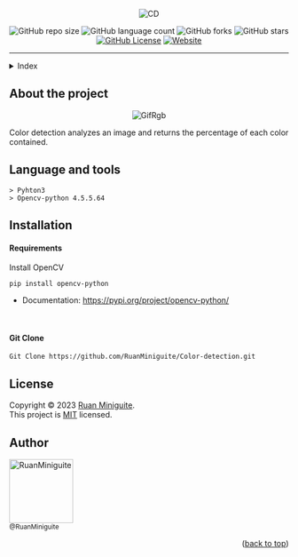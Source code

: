 <!--  
  Ruan Pezzin Miniguite
  V. 3.0
-->


<!-- ============== HEADER ============== -->
<div align="center" id="header">

  
  ![CD](https://user-images.githubusercontent.com/82480542/215495873-792035af-4832-41b0-b279-e07af91b07fb.png)

  ![GitHub repo size][GitHub repo size-shields]
  ![GitHub language count][GitHub language count-shields]
  ![GitHub forks][GitHub forks-shields]
  ![GitHub stars][GitHub stars-shields]
  [![GitHub License][GitHub License-shields]][GitHub License-link]
  [![Website][Website-shields]][Website-link]
  
</div>

---

<!-- ===== INDEX ===== -->
<details>
  <summary>Index</summary>
  <ol>
    <li><a href="#about-the-project">About The Project</a></li>
    <li><a href="#language-and-tools">Language and tools</a></li>
    <li><a href="#installation">Installation</a></li>
    <li><a href="#license">License</a></li>
    <li><a href="#author">Author</a></li>
  </ol>
</details>



<!-- ============== ABOUT ============== -->
## About the project

<div align="center">
  
  ![GifRgb](https://user-images.githubusercontent.com/82480542/215495954-92ec6399-7a2a-4c62-9d02-f27b8e51577c.gif)

</div>

<p>Color detection analyzes an image and returns the percentage of each color contained.</p>



<!-- ============== LANGUAGE ============== -->
## Language and tools

```
> Pyhton3
> Opencv-python 4.5.5.64
```

<!-- ============== INSTALLATION ============== -->
## Installation

<h4>Requirements</h4>

Install OpenCV
```
pip install opencv-python
```

- Documentation: https://pypi.org/project/opencv-python/

<br>

#### Git Clone
```
Git Clone https://github.com/RuanMiniguite/Color-detection.git
```



<!-- ============== LICENSE ============== -->
## License

Copyright © 2023 [Ruan Miniguite](https://github.com/RuanMiniguite).<br />
This project is [MIT][GitHub License-link] licensed.



<!-- ============== AUTHOR ============== -->
## Author

[<img alt="RuanMiniguite" src="https://github.com/RuanMiniguite.png?size=330" width="115"><br><sub>@RuanMiniguite</sub>](https://github.com/RuanMiniguite)

<p align="right">(<a href="#header">back to top</a>)</p>




<!-- ============== LINKs ============== -->
<!-- Alterar link -->
[Site-link]: https://github.com/RuanMiniguite/Color-detection
[GitHub License-link]: https://github.com/RuanMiniguite/Color-detection/blob/6defdd2d65614f137b927c995f5e5fe97056d9ec/LICENSE

<!-- Alterar caminho para repositorio [Template-Readme] -->
[GitHub repo size-shields]: https://img.shields.io/github/repo-size/RuanMiniguite/Color-detection?style=for-the-badge&color=292929
[GitHub language count-shields]: https://img.shields.io/github/languages/count/RuanMiniguite/Color-detection?style=for-the-badge&color=292929&
[GitHub forks-shields]: https://img.shields.io/github/forks/RuanMiniguite/Color-detection?style=for-the-badge&color=292929
[GitHub stars-shields]: https://img.shields.io/github/stars/RuanMiniguite/Color-detection?style=for-the-badge&color=292929

<!-- Permalink Shields-->
[GitHub License-shields]: https://img.shields.io/cocoapods/l/m?down_color=292929&up_color=292929&color=292929&style=for-the-badge
[Site-shields]: https://img.shields.io/badge/Site-Live-292929?style=for-the-badge&logo=web&logoColor=white
[Website-link]: https://github.com/RuanMiniguite/Commit-Message
[Website-shields]: https://img.shields.io/website?down_color=292929&down_message=404&style=for-the-badge&logo=github&up_color=292929&up_message=Commit&url=https%3A%2F%2Fgithub.com%2FRuanMiniguite%2FCommit-Message
